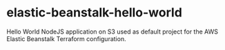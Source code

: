 # elastic-beanstalk-hello-world

Hello World NodeJS application on S3 used as default project for the AWS Elastic Beanstalk Terraform configuration.